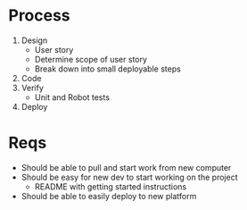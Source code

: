 # Process
1. Design
    - User story
    - Determine scope of user story
    - Break down into small deployable steps 
2. Code
3. Verify
    - Unit and Robot tests
4. Deploy

# Reqs
- Should be able to pull and start work from new computer
- Should be easy for new dev to start working on the project
    - README with getting started instructions
- Should be able to easily deploy to new platform